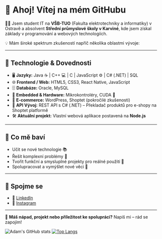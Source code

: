 # 👋 Ahoj! Vítej na mém GitHubu

🧑‍💻 Jsem student IT na **VŠB-TUO** (Fakulta elektrotechniky a informatiky) v Ostravě a absolvent **Střední průmyslové školy v Karviné**, kde jsem získal základy v programování a webových technologiích.

💡 Mám široké spektrum zkušeností napříč několika oblastmi vývoje:

---

## 🔧 Technologie & Dovednosti

- 🖥️ **Jazyky:** Java ☕ | C++ 💻 | C | JavaScript ⚙️ | C# (.NET) | SQL  
- 🌐 **Frontend / Web:** HTML5, CSS3, React Native, JavaScript  
- 🗄️ **Databáze:** Oracle, MySQL  
- 🔌 **Embedded & Hardware:** Mikrokontroléry, CUDA 🚀  
- 🛒 **E-commerce:** WordPress, Shoptet (pokročilé zkušenosti)  
- 🔁 **API Vývoj:** REST API s C# (.NET) – Překladač produktů pro e-shopy na Shoptet platformě  
- 🛠️ **Aktuální projekt:** Vlastní webová aplikace postavená na **Node.js**

---

## 🌱 Co mě baví

- Učit se nové technologie 📚  
- Řešit komplexní problémy 🧠  
- Tvořit funkční a smysluplné projekty pro reálné použití 🧩  
- Spolupracovat a vymýšlet nové věci 🤝  

---

## 📲 Spojme se

- 🔗 [LinkedIn](https://www.linkedin.com/in/adam-kostelenec/)  
- 📸 [Instagram](https://www.instagram.com/_kostelenec_adam_/)  


---

💬 **Máš nápad, projekt nebo příležitost ke spolupráci?** Napiš mi – rád se zapojím!

![Adam's GitHub stats](https://github-readme-stats.vercel.app/api?username=AdamKostelenec&show_icons=true&theme=dark)
[![Top Langs](https://github-readme-stats.vercel.app/api/top-langs/?username=AdamKostelenec&layout=pie)](https://github.com/AdamKostelenec)

